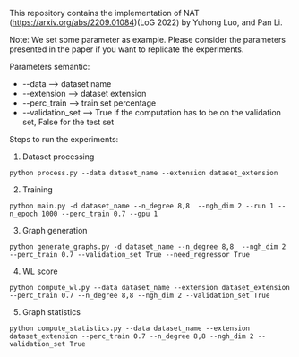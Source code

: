 This repository contains the implementation of NAT (https://arxiv.org/abs/2209.01084)(LoG 2022) by Yuhong Luo, and Pan Li.

Note:
We set some parameter as example. Please consider the parameters presented in the paper if you want to replicate the experiments.

Parameters semantic:
* --data --> dataset name
* --extension --> dataset extension
* --perc_train --> train set percentage
* --validation_set --> True if the computation has to be on the validation set, False for the test set


Steps to run the experiments:
1) Dataset processing
```
python process.py --data dataset_name --extension dataset_extension
```

2) Training
```
python main.py -d dataset_name --n_degree 8,8  --ngh_dim 2 --run 1 --n_epoch 1000 --perc_train 0.7 --gpu 1
```

3) Graph generation
```
python generate_graphs.py -d dataset_name --n_degree 8,8  --ngh_dim 2 --perc_train 0.7 --validation_set True --need_regressor True
```

4) WL score
```
python compute_wl.py --data dataset_name --extension dataset_extension --perc_train 0.7 --n_degree 8,8 --ngh_dim 2 --validation_set True
```

5) Graph statistics
```
python compute_statistics.py --data dataset_name --extension dataset_extension --perc_train 0.7 --n_degree 8,8 --ngh_dim 2 --validation_set True
```
